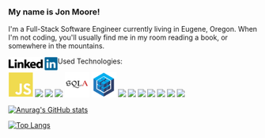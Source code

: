### My name is Jon Moore!

I'm a Full-Stack Software Engineer currently living in Eugene, Oregon. When I'm not coding, you'll usually find me in my room reading a book, or somewhere in the mountains.

<a href="https://www.linkedin.com/in/jonevanmoore/">
  <img align="left" alt="Abhishek's LinkedIN" width="100px" src="/linked_in.jpeg" />
</a>

<p>Used Technologies:</p>
<p>
  <img src="https://github.com/devicons/devicon/blob/master/icons/javascript/javascript-plain.svg" style="width:50px;" />
  <img src="https://cdn.jsdelivr.net/gh/devicons/devicon/icons/python/python-original-wordmark.svg" style="width:50px;" />
  <img src="https://cdn.jsdelivr.net/gh/devicons/devicon/icons/react/react-original-wordmark.svg" style="width:50px;" />
  <img src="https://cdn.jsdelivr.net/gh/devicons/devicon/icons/redux/redux-original.svg" style="width:50px;" />
  <img src="https://github.com/devicons/devicon/blob/master/icons/sqlalchemy/sqlalchemy-original.svg" style="width:50px;" />
  <img src="https://github.com/devicons/devicon/blob/master/icons/sequelize/sequelize-original.svg" style="width:50px;" />
  <img src="https://cdn.jsdelivr.net/gh/devicons/devicon/icons/postgresql/postgresql-original-wordmark.svg" style="width:50px;" />
  <img src="https://cdn.jsdelivr.net/gh/devicons/devicon/icons/html5/html5-plain-wordmark.svg" style="width:50px;" />
  <img src="https://cdn.jsdelivr.net/gh/devicons/devicon/icons/css3/css3-plain-wordmark.svg" style="width:50px;" />
  <img src="https://cdn.jsdelivr.net/gh/devicons/devicon/icons/git/git-original.svg" style="width:50px;" />
  <img src="https://cdn.jsdelivr.net/gh/devicons/devicon/icons/vscode/vscode-original-wordmark.svg" style="width:50px;" />
  <img src="https://cdn.jsdelivr.net/gh/devicons/devicon/icons/heroku/heroku-plain-wordmark.svg" style="width:50px;" />
  <img src="https://cdn.jsdelivr.net/gh/devicons/devicon/icons/docker/docker-plain-wordmark.svg" style="width:50px;" />
</p>

[![Anurag's GitHub stats](https://github-readme-stats.vercel.app/api?username=jonevanmoore&hide=stars&count_private=true&show_icons=true&theme=algolia)](https://github.com/jonevanmoore/github-readme-stats)

[![Top Langs](https://github-readme-stats.vercel.app/api/top-langs/?username=jonevanmoore&layout=compact&theme=gotham)](https://github.com/jonevanmoore/github-readme-stats)


<!--
**jonevanmoore/jonevanmoore** is a ✨ _special_ ✨ repository because its `README.md` (this file) appears on your GitHub profile.

Here are some ideas to get you started:

- 🔭 I’m currently working on ...
- 🌱 I’m currently learning ...
- 👯 I’m looking to collaborate on ...
- 🤔 I’m looking for help with ...
- 💬 Ask me about ...
- 📫 How to reach me: ...
- 😄 Pronouns: ...
- ⚡ Fun fact: ...
-->
